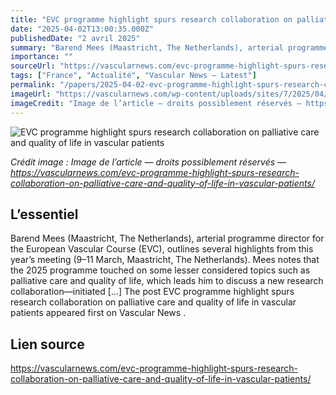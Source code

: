```yaml
---
title: "EVC programme highlight spurs research collaboration on palliative care and quality of life in vascular patients"
date: "2025-04-02T13:00:35.000Z"
publishedDate: "2 avril 2025"
summary: "Barend Mees (Maastricht, The Netherlands), arterial programme director for the European Vascular Course (EVC), outlines several highlights from this year’s meeting (9–11 March, Maastricht, The Netherlands). Mees notes that the 2025 programme touched on some lesser considered topics such as palliative care and quality of life, which leads him to discuss a new research collaboration—initiated [&#8230;] The post EVC programme highlight spurs research collaboration on palliative care and quality of life in vascular patients appeared first on Vascular News ."
importance: ""
sourceUrl: "https://vascularnews.com/evc-programme-highlight-spurs-research-collaboration-on-palliative-care-and-quality-of-life-in-vascular-patients/"
tags: ["France", "Actualité", "Vascular News — Latest"]
permalink: "/papers/2025-04-02-evc-programme-highlight-spurs-research-collaboration-on-palliative-care-and-quality-of-life-in-vascular-patients"
imageUrl: "https://vascularnews.com/wp-content/uploads/sites/7/2025/04/Website.png"
imageCredit: "Image de l’article — droits possiblement réservés — https://vascularnews.com/evc-programme-highlight-spurs-research-collaboration-on-palliative-care-and-quality-of-life-in-vascular-patients/"
---
```


![EVC programme highlight spurs research collaboration on palliative care and quality of life in vascular patients](https://vascularnews.com/wp-content/uploads/sites/7/2025/04/Website.png)

*Crédit image : Image de l’article — droits possiblement réservés — https://vascularnews.com/evc-programme-highlight-spurs-research-collaboration-on-palliative-care-and-quality-of-life-in-vascular-patients/*

## L’essentiel

Barend Mees (Maastricht, The Netherlands), arterial programme director for the European Vascular Course (EVC), outlines several highlights from this year’s meeting (9–11 March, Maastricht, The Netherlands). Mees notes that the 2025 programme touched on some lesser considered topics such as palliative care and quality of life, which leads him to discuss a new research collaboration—initiated [&#8230;] The post EVC programme highlight spurs research collaboration on palliative care and quality of life in vascular patients appeared first on Vascular News .

## Lien source

https://vascularnews.com/evc-programme-highlight-spurs-research-collaboration-on-palliative-care-and-quality-of-life-in-vascular-patients/
